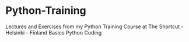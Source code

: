 # Python-Training
Lectures and Exercises from my Python Training Course at The Shortcut - Helsinki - Finland
Basics Python Coding
